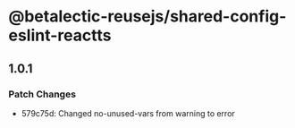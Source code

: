 # @betalectic-reusejs/shared-config-eslint-reactts

## 1.0.1

### Patch Changes

- 579c75d: Changed no-unused-vars from warning to error

